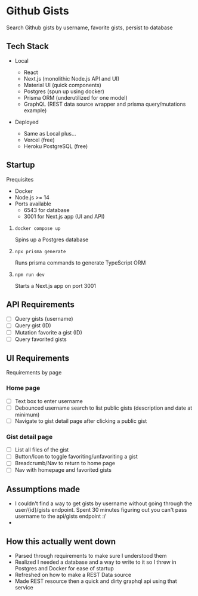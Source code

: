 # Github Gists

Search Github gists by username, favorite gists, persist to database

## Tech Stack

-   Local

    -   React
    -   Next.js (monolithic Node.js API and UI)
    -   Material UI (quick components)
    -   Postgres (spun up using docker)
    -   Prisma ORM (underutilized for one model)
    -   GraphQL (REST data source wrapper and prisma query/mutations example)

-   Deployed
    -   Same as Local plus...
    -   Vercel (free)
    -   Heroku PostgreSQL (free)

## Startup

Prequisites

-   Docker
-   Node.js >= 14
-   Ports available
    -   6543 for database
    -   3001 for Next.js app (UI and API)

1. `docker compose up`

    Spins up a Postgres database

2. `npx prisma generate`

    Runs prisma commands to generate TypeScript ORM

3. `npm run dev`

    Starts a Next.js app on port 3001

## API Requirements

-   [ ] Query gists (username)
-   [ ] Query gist (ID)
-   [ ] Mutation favorite a gist (ID)
-   [ ] Query favorited gists

## UI Requirements

Requirements by page

### Home page

-   [ ] Text box to enter username
-   [ ] Debounced username search to list public gists (description and date at minimum)
-   [ ] Navigate to gist detail page after clicking a public gist

### Gist detail page

-   [ ] List all files of the gist
-   [ ] Button/Icon to toggle favoriting/unfavoriting a gist
-   [ ] Breadcrumb/Nav to return to home page
-   [ ] Nav with homepage and favorited gists

## Assumptions made

-   I couldn't find a way to get gists by username without going through the user/{id}/gists endpoint. Spent 30 minutes figuring out you can't pass username to the api/gists endpoint :/
-

## How this actually went down

-   Parsed through requirements to make sure I understood them
-   Realized I needed a database and a way to write to it so I threw in Postgres and Docker for ease of startup
-   Refreshed on how to make a REST Data source
-   Made REST resource then a quick and dirty graphql api using that service

